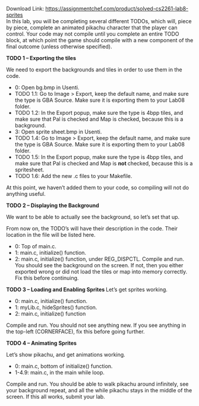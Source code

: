 Download Link: https://assignmentchef.com/product/solved-cs2261-lab8-sprites
<br>
In this lab, you will be completing several different TODOs, which will, piece by piece, complete an animated pikachu character that the player can control. Your code may not compile until you complete an entire TODO block, at which point the game should compile with a new component of the final outcome (unless otherwise specified).




<strong>TODO 1 – Exporting the tiles </strong>

We need to export the backgrounds and tiles in order to use them in the code.

<ul>

 <li>0: Open bg.bmp in Usenti.</li>

 <li>TODO 1.1: Go to Image &gt; Export, keep the default name, and make sure the type is GBA Source. Make sure it is exporting them to your Lab08 folder.</li>

 <li>TODO 1.2: In the Export popup, make sure the type is 4bpp tiles, and make sure that Pal is checked and Map is checked, because this is a background.</li>

 <li>3: Open sprite sheet.bmp in Usenti.</li>

 <li>TODO 1.4: Go to Image &gt; Export, keep the default name, and make sure the type is GBA Source. Make sure it is exporting them to your Lab08 folder.</li>

 <li>TODO 1.5: In the Export popup, make sure the type is 4bpp tiles, and make sure that Pal is checked and Map is ​<strong>not </strong>​checked, because this is a spritesheet.</li>

 <li>TODO 1.6: Add the new .c files to your Makefile.</li>

</ul>

At this point, we haven’t added them to your code, so compiling will not do anything useful.




<strong>TODO 2 – Displaying the Background </strong>

We want to be able to actually see the background, so let’s set that up.

From now on, the TODO’s will have their description in the code. Their location in the file will be listed here.

<ul>

 <li>0: Top of main.c.</li>

 <li>1: main.c, initialize() function.</li>

 <li>2: main.c, initialize() function, under REG_DISPCTL. Compile and run. You should see the background on the screen. If not, then you either exported wrong or did not load the tiles or map into memory correctly. Fix this before continuing.</li>

</ul>




​<strong>TODO 3 – Loading and Enabling Sprites </strong> Let’s get sprites working.

<ul>

 <li>0: main.c, initialize() function.</li>

 <li>1: myLib.c, hideSprites() function.</li>

 <li>2: main.c, initialize() function</li>

</ul>

Compile and run. You should not see anything new. If you see anything in the top-left (CORNERFACE), fix this before going further.




​<strong>TODO 4 – Animating Sprites </strong>

Let’s show pikachu, and get animations working.

<ul>

 <li>0: main.c, bottom of initialize() function.</li>

 <li>1-4.9: main.c, in the main while loop.</li>

</ul>

Compile and run. You should be able to walk pikachu around infinitely, see your background repeat, and all the while pikachu stays in the middle of the screen. If this all works, submit your lab.


